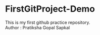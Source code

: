 # FirstGitProject-Demo
This is my first github practice repository.
<br>
Author : Pratiksha Gopal Sapkal
